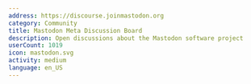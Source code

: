 ```yaml
---
address: https://discourse.joinmastodon.org
category: Community
title: Mastodon Meta Discussion Board
description: Open discussions about the Mastodon software project
userCount: 1019
icon: mastodon.svg
activity: medium
language: en_US
---
```

